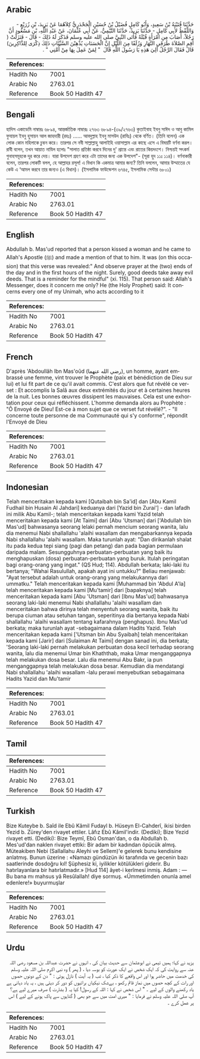 ## Arabic


<div dir="rtl" lang="ar" style={{fontSize:'larger',backgroundColor:'#f8f9fa',padding:20}}>
حَدَّثَنَا قُتَيْبَةُ بْنُ سَعِيدٍ، وَأَبُو كَامِلٍ فُضَيْلُ بْنُ حُسَيْنٍ الْجَحْدَرِيُّ كِلاَهُمَا عَنْ يَزِيدَ، بْنِ زُرَيْعٍ - وَاللَّفْظُ لأَبِي كَامِلٍ - حَدَّثَنَا يَزِيدُ، حَدَّثَنَا التَّيْمِيُّ، عَنْ أَبِي عُثْمَانَ، عَنْ عَبْدِ اللَّهِ، بْنِ مَسْعُودٍ أَنَّ رَجُلاً، أَصَابَ مِنِ امْرَأَةٍ قُبْلَةً فَأَتَى النَّبِيَّ صلى الله عليه وسلم فَذَكَرَ لَهُ ذَلِكَ - قَالَ - فَنَزَلَتْ ‏(‏ أَقِمِ الصَّلاَةَ طَرَفَىِ النَّهَارِ وَزُلَفًا مِنَ اللَّيْلِ إِنَّ الْحَسَنَاتِ يُذْهِبْنَ السَّيِّئَاتِ ذَلِكَ ذِكْرَى لِلذَّاكِرِينَ‏)‏ قَالَ فَقَالَ الرَّجُلُ أَلِيَ هَذِهِ يَا رَسُولَ اللَّهِ قَالَ ‏ "‏ لِمَنْ عَمِلَ بِهَا مِنْ أُمَّتِي ‏"‏ ‏.‏
</div>
<div style={{backgroundColor:'#f8f9fa',padding:20, marginBottom: 10}}><table> <thead> <tr> <th>References:</th> <th></th> </tr> </thead> <tbody><tr><td>Hadith No</td><td>7001</td></tr><tr><td>Arabic No</td><td>2763.01</td></tr><tr><td>Reference</td><td>Book 50 Hadith 47</td></tr></tbody></table></div>

## Bengali


<div dir="ltr" lang="bn" style={{fontSize:'larger',backgroundColor:'#f8f9fa',padding:20}}>
হাদিস একাডেমি নাম্বারঃ ৬৮৯৪, আন্তর্জাতিক নাম্বারঃ ২৭৬৩ ৬৮৯৪-(৩৯/২৭৬৩) কুতাইবাহ ইবনু সাঈদ ও আবু কামিল ফুযায়ল ইবনু হুসায়ন আল জাহদারী (রহঃ) ...... আবদুল্লাহ ইবনু মাসউদ (রাযিঃ) থেকে বর্ণিত। (তিনি বলেন) এক লোক কোন মহিলাকে চুম্বন করে। তারপর সে নবী সাল্লাল্লাহু আলাইহি ওয়াসাল্লাম এর কাছে এসে এ বিষয়টি বর্ণনা করল। রাবী বলেন, তখন আয়াত নাযিল হলোঃ "সালাত প্রতিষ্ঠা করবে দিনের দু' প্রান্তে এবং রাতের কিয়দংশে। নিশ্চয়ই সৎকর্ম গুনাহসমূহকে দূর করে দেয়। যারা উপদেশ গ্রহণ করে এটা তাদের জন্য এক উপদেশ"- (সূরা হুদ ১১ঃ ১১৪)। বর্ণনাকারী বলেন, তারপর লোকটি বলল, হে আল্লাহর রসূল! এ বিধান কি একমাত্র আমার জন্য? তিনি বললেন, আমার উম্মাতের যে কেউ এ ‘আমল করবে তার জন্যও (এ বিধান)। (ইসলামিক ফাউন্ডেশন ৬৭৪৫, ইসলামিক সেন্টার ৬৮০১)
</div>
<div style={{backgroundColor:'#f8f9fa',padding:20, marginBottom: 10}}><table> <thead> <tr> <th>References:</th> <th></th> </tr> </thead> <tbody><tr><td>Hadith No</td><td>7001</td></tr><tr><td>Arabic No</td><td>2763.01</td></tr><tr><td>Reference</td><td>Book 50 Hadith 47</td></tr></tbody></table></div>

## English


<div dir="ltr" lang="en" style={{fontSize:'larger',backgroundColor:'#f8f9fa',padding:20}}>
Abdullah b. Mas'ud reported that a person kissed a woman and he came to Allah's Apostle (ﷺ) and made a mention of that to him. It was (on this occasion) that this verse was revealed:" And observe prayer at the (two) ends of the day and in the first hours of the night. Surely, good deeds take away evil deeds. That is a reminder for the mindful" (xi. 115). That person said: Allah's Messenger, does it concern me only? He (the Holy Prophet) said: It concerns every one of my Unimah, who acts according to it
</div>
<div style={{backgroundColor:'#f8f9fa',padding:20, marginBottom: 10}}><table> <thead> <tr> <th>References:</th> <th></th> </tr> </thead> <tbody><tr><td>Hadith No</td><td>7001</td></tr><tr><td>Arabic No</td><td>2763.01</td></tr><tr><td>Reference</td><td>Book 50 Hadith 47</td></tr></tbody></table></div>

## French


<div dir="ltr" lang="fr" style={{fontSize:'larger',backgroundColor:'#f8f9fa',padding:20}}>
D'après 'Abdoullâh Ibn Mas'oûd (رضي الله عنهما), un homme, ayant embrassé une femme, vint trouver le Prophète (paix et bénédiction de Dieu sur lui) et lui fit part de ce qu'il avait commis. C'est alors que fut révélé ce verset : Et accomplis la Salâ aux deux extrémités du jour et à certaines heures de la nuit. Les bonnes œuvres dissipent les mauvaises. Cela est une exhortation pour ceux qui réfléchissent. L'homme demanda alors au Prophète : "Ô Envoyé de Dieu! Est-ce à mon sujet que ce verset fut révélé?". - "Il concerne toute personne de ma Communauté qui s'y conforme", répondit l'Envoyé de Dieu
</div>
<div style={{backgroundColor:'#f8f9fa',padding:20, marginBottom: 10}}><table> <thead> <tr> <th>References:</th> <th></th> </tr> </thead> <tbody><tr><td>Hadith No</td><td>7001</td></tr><tr><td>Arabic No</td><td>2763.01</td></tr><tr><td>Reference</td><td>Book 50 Hadith 47</td></tr></tbody></table></div>

## Indonesian


<div dir="ltr" lang="id" style={{fontSize:'larger',backgroundColor:'#f8f9fa',padding:20}}>
Telah menceritakan kepada kami [Qutaibah bin Sa'id] dan [Abu Kamil Fudhail bin Husain Al Jahdari] keduanya dari [Yazid bin Zurai'] - dan lafadh ini milik Abu Kamil-; telah menceritakan kepada kami Yazid telah menceritakan kepada kami [At Taimi] dari [Abu 'Utsman] dari ['Abdullah bin Mas'ud] bahwasanya seorang lelaki pernah mencium seorang wanita, lalu dia menemui Nabi shallallahu 'alaihi wasallam dan mengabarkannya kepada Nabi shallallahu 'alaihi wasallam. Maka turunlah ayat: "Dan dirikanlah shalat itu pada kedua tepi siang (pagi dan petang) dan pada bagian permulaan daripada malam. Sesungguhnya perbuatan-perbuatan yang baik itu menghapuskan (dosa) perbuatan-perbuatan yang buruk. Itulah peringatan bagi orang-orang yang ingat." (QS Hud; 114). Abdullah berkata; laki-laki itu bertanya; "Wahai Rasulullah, apakah ayat ini untukku?" Beliau menjawab: "Ayat tersebut adalah untuk orang-orang yang melakukannya dari ummatku." Telah menceritakan kepada kami [Muhammad bin 'Abdul A'la] telah menceritakan kepada kami [Mu'tamir] dari [bapaknya] telah menceritakan kepada kami [Abu 'Utsman] dari [Ibnu Mas'ud] bahwasanya seorang laki-laki menemui Nabi shallallahu 'alaihi wasallam dan menceritakan bahwa dirinya telah menyentuh seorang wanita, baik itu berupa ciuman atau setuhan tangan, seperitinya dia bertanya kepada Nabi shallallahu 'alaihi wasallam tentang kafarahnya (penghapus). Ibnu Mas'ud berkata; maka turunlah ayat -sebagaimana dalam Hadits Yazid. Telah menceritakan kepada kami ['Utsman bin Abu Syaibah] telah menceritakan kepada kami [Jarir] dari [Sulaiman At Taimi] dengan sanad ini, dia berkata; 'Seorang laki-laki pernah melakukan perbuatan dosa kecil terhadap seorang wanita, lalu dia menemui Umar bin Khaththab, maka Umar menganggapnya telah melakukan dosa besar. Lalu dia menemui Abu Bakr, ia pun menganggapnya telah melakukan dosa besar. Kemudian dia mendatangi Nabi shallallahu 'alaihi wasallam -lalu perawi menyebutkan sebagaimana Hadits Yazid dan Mu'tamir
</div>
<div style={{backgroundColor:'#f8f9fa',padding:20, marginBottom: 10}}><table> <thead> <tr> <th>References:</th> <th></th> </tr> </thead> <tbody><tr><td>Hadith No</td><td>7001</td></tr><tr><td>Arabic No</td><td>2763.01</td></tr><tr><td>Reference</td><td>Book 50 Hadith 47</td></tr></tbody></table></div>

## Tamil


<div dir="ltr" lang="ta" style={{fontSize:'larger',backgroundColor:'#f8f9fa',padding:20}}>

</div>
<div style={{backgroundColor:'#f8f9fa',padding:20, marginBottom: 10}}><table> <thead> <tr> <th>References:</th> <th></th> </tr> </thead> <tbody><tr><td>Hadith No</td><td>7001</td></tr><tr><td>Arabic No</td><td>2763.01</td></tr><tr><td>Reference</td><td>Book 50 Hadith 47</td></tr></tbody></table></div>

## Turkish


<div dir="ltr" lang="tr" style={{fontSize:'larger',backgroundColor:'#f8f9fa',padding:20}}>
Bize Kuteybe b. Saîd ile Ebû Kâmil Fudayl b. Hüseyn El-Cahderî, ikisi birden Yezid b. Zürey'den rivayet ettiler. Lâfız Ebû Kâmil'indir. (Dediki); Bize Yezid rivayet etti. (Dediki): Bize Teymî, Ebû Osman'dan, o da Abdullah b. Mes'ud'dan naklen rivayet ettiki: Bir adam bir kadından öpücük almış. Müteakiben Nebi (Sallallahu Aleyhi ve Sellem)'e gelerek bunu kendisine anlatmış. Bunun üzerine : «Namazı gündüzün iki tarafında ve gecenin bazı saatlerinde dosdoğru kıl! Şüphesiz ki, iyilikler kötülükleri giderir. Bu hatırlayanlara bir hatırlatmadır.» [Hud 114] âyet-i kerîmesi inmiş. Adam : — Bu bana mı mahsus yâ Resûlallah! diye sormuş. «Ümmetimden onunla amel edenlere!» buyurmuşlar
</div>
<div style={{backgroundColor:'#f8f9fa',padding:20, marginBottom: 10}}><table> <thead> <tr> <th>References:</th> <th></th> </tr> </thead> <tbody><tr><td>Hadith No</td><td>7001</td></tr><tr><td>Arabic No</td><td>2763.01</td></tr><tr><td>Reference</td><td>Book 50 Hadith 47</td></tr></tbody></table></div>

## Urdu


<div dir="rtl" lang="ur" style={{fontSize:'larger',backgroundColor:'#f8f9fa',padding:20}}>
یزید نے کہا؛ ہمیں تیمی نے ابوعثمان سے حدیث بیان کی ، انہوں نے حضرت عبداللہ بن مسعود رضی اللہ عنہ سے روایت کی کہ ایک شخص نے ایک عورت کو بوسہ دیا ، ( پھر ) وہ نبی اکرم صلی اللہ علیہ وسلم کی خدمت میں حاضر ہوا اور اس واقعے کا ذکر کیا ، تب ( یہ آیت ) نازل ہوئی : " دن کے دونوں حصوں اور رات کے کچھ حصوں میں نماز قائم رکھو ، بےشک نیکیاں برائیوں کو دور کر دیتی ہیں ، یہ یاد دہانی ہے یاد رکھنے والوں کے لیے ۔ " اس شخص نے کہا : اللہ کے رسول! کیا یہ ( بشارت ) صرف میرے لیے ہے؟ آپ صلی اللہ علیہ وسلم نے فرمایا : " میری امت میں سے جو بھی ( گناہوں سے پاک ہونے کے لیے ) اس پر عمل کرے ۔
</div>
<div style={{backgroundColor:'#f8f9fa',padding:20, marginBottom: 10}}><table> <thead> <tr> <th>References:</th> <th></th> </tr> </thead> <tbody><tr><td>Hadith No</td><td>7001</td></tr><tr><td>Arabic No</td><td>2763.01</td></tr><tr><td>Reference</td><td>Book 50 Hadith 47</td></tr></tbody></table></div>
